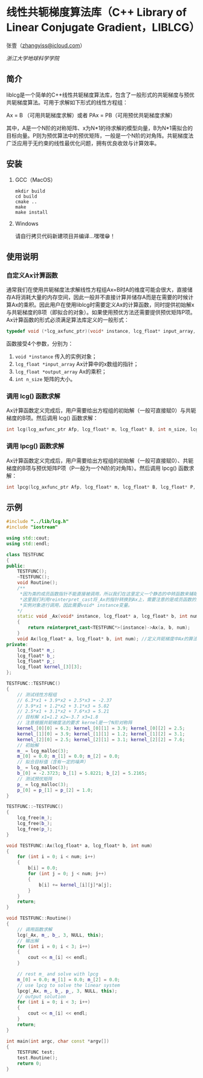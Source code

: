 # 线性共轭梯度算法库（C++ Library of Linear Conjugate Gradient，LIBLCG）

张壹（zhangyiss@icloud.com）

_浙江大学地球科学学院_

## 简介

liblcg是一个简单的C++线性共轭梯度算法库，包含了一般形式的共轭梯度与预优共轭梯度算法。可用于求解如下形式的线性方程组：

Ax = B （可用共轭梯度求解）或者 PAx = PB（可用预优共轭梯度求解）

其中，A是一个N阶的对称矩阵、x为N\*1的待求解的模型向量，B为N\*1需拟合的目标向量。P则为预优算法中的预优矩阵，一般是一个N阶的对角阵。共轭梯度法广泛应用于无约束的线性最优化问题，拥有优良收敛与计算效率。

## 安装

1. GCC（MacOS）

   ```shell
   mkdir build
   cd build
   cmake ..
   make
   make install
   ```

2. Windows

   请自行拷贝代码新建项目并编译…嘿嘿😁！  

## 使用说明

### 自定义Ax计算函数

通常我们在使用共轭梯度法求解线性方程组Ax=B时A的维度可能会很大，直接储存A将消耗大量的内存空间，因此一般并不直接计算并储存A而是在需要的时候计算Ax的乘积。因此用户在使用liblcg时需要定义Ax的计算函数，同时提供初始解x与共轭梯度的B项（即拟合的对象）。如果使用预优方法还需要提供预优矩阵P项。Ax计算函数的形式必须满足算法库定义的一般形式：

```c++
typedef void (*lcg_axfunc_ptr)(void* instance, lcg_float* input_array, lcg_float* output_array, int n_size);
```

函数接受4个参数，分别为：

1. `void *instance` 传入的实例对象；
2. `lcg_float *input_array` Ax计算中的x数组的指针；
3. `lcg_float *output_array` Ax的乘积；
4. `int n_size` 矩阵的大小。

### 调用 lcg() 函数求解

Ax计算函数定义完成后，用户需要给出方程组的初始解（一般可直接赋0）与共轭梯度的B项。然后调用 lcg() 函数求解：

```c++
int lcg(lcg_axfunc_ptr Afp, lcg_float* m, lcg_float* B, int n_size, lcg_para* param, void* instance);
```

### 调用 lpcg() 函数求解

Ax计算函数定义完成后，用户需要给出方程组的初始解（一般可直接赋0）、共轭梯度的B项与预优矩阵P项（P一般为一个N阶的对角阵）。然后调用 lpcg() 函数求解：

```c++
int lpcg(lcg_axfunc_ptr Afp, lcg_float* m, lcg_float* B, lcg_float* P, int n_size, lcg_para* param, void* instance);
```

## 示例

```c++
#include "../lib/lcg.h"   
#include "iostream"

using std::cout;
using std::endl;

class TESTFUNC
{
public:
	TESTFUNC();
	~TESTFUNC();
	void Routine();
	/**
	 *因为类的成员函数指针不能直接被调用，所以我们在这里定义一个静态的中转函数来辅助Ax函数的调用
	 *这里我们利用reinterpret_cast将_Ax的指针转换到Ax上，需要注意的是成员函数的指针只能通过
	 *实例对象进行调用，因此需要void* instance变量。
	*/
	static void _Ax(void* instance, lcg_float* a, lcg_float* b, int num)
	{
		return reinterpret_cast<TESTFUNC*>(instance)->Ax(a, b, num);
	}
	void Ax(lcg_float* a, lcg_float* b, int num); //定义共轭梯度中Ax的算法
private:
	lcg_float* m_;
	lcg_float* b_;
	lcg_float* p_;
	lcg_float kernel_[3][3];
};

TESTFUNC::TESTFUNC()
{
	// 测试线性方程组
	// 6.3*x1 + 3.9*x2 + 2.5*x3 = -2.37
	// 3.9*x1 + 1.2*x2 + 3.1*x3 = 5.82
	// 2.5*x1 + 3.1*x2 + 7.6*x3 = 5.21
	// 目标解 x1=1.2 x2=-3.7 x3=1.8
	// 注意根据共轭梯度法的要求 kernel是一个N阶对称阵
	kernel_[0][0] = 6.3; kernel_[0][1] = 3.9; kernel_[0][2] = 2.5;
	kernel_[1][0] = 3.9; kernel_[1][1] = 1.2; kernel_[1][2] = 3.1;
	kernel_[2][0] = 2.5; kernel_[2][1] = 3.1; kernel_[2][2] = 7.6;
	// 初始解
	m_ = lcg_malloc(3);
	m_[0] = 0.0; m_[1] = 0.0; m_[2] = 0.0;
	// 拟合目标值（含有一定的噪声）
	b_ = lcg_malloc(3);
	b_[0] = -2.3723; b_[1] = 5.8221; b_[2] = 5.2165;
	// 测试预优矩阵
	p_ = lcg_malloc(3);
	p_[0] = p_[1] = p_[2] = 1.0;
}

TESTFUNC::~TESTFUNC()
{
	lcg_free(m_);
	lcg_free(b_);
	lcg_free(p_);
}

void TESTFUNC::Ax(lcg_float* a, lcg_float* b, int num)
{
	for (int i = 0; i < num; i++)
	{
		b[i] = 0.0;
		for (int j = 0; j < num; j++)
		{
			b[i] += kernel_[i][j]*a[j];
		}
	}
	return;
}

void TESTFUNC::Routine()
{
	// 调用函数求解
	lcg(_Ax, m_, b_, 3, NULL, this);
	// 输出解
	for (int i = 0; i < 3; i++)
	{
		cout << m_[i] << endl;
	}

	// rest m_ and solve with lpcg
	m_[0] = 0.0; m_[1] = 0.0; m_[2] = 0.0;
	// use lpcg to solve the linear system
	lpcg(_Ax, m_, b_, p_, 3, NULL, this);
	// output solution
	for (int i = 0; i < 3; i++)
	{
		cout << m_[i] << endl;
	}
	return;
}

int main(int argc, char const *argv[])
{
	TESTFUNC test;
	test.Routine();
	return 0;
}
```

